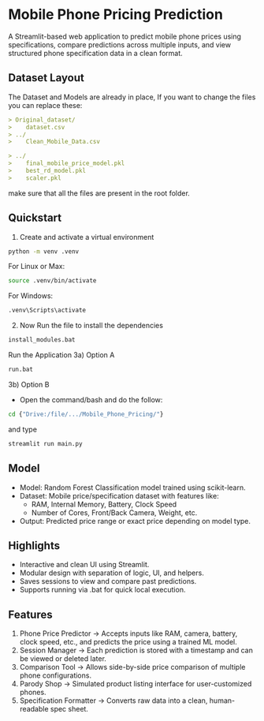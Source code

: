 # Mobile Phone Pricing Prediction

A Streamlit-based web application to predict mobile phone prices using specifications, compare predictions across multiple inputs, and view structured phone specification data in a clean format.

## Dataset Layout

The Dataset and Models are already in place, If you want to change the files you can replace these:

``` markdown
> Original_dataset/
>    dataset.csv
> ../
>    Clean_Mobile_Data.csv

> ../
>    final_mobile_price_model.pkl
>    best_rd_model.pkl
>    scaler.pkl
```

make sure that all the files are present in the root folder.

## Quickstart

1) Create and activate a virtual environment
```bash
python -m venv .venv
```
For Linux or Max:
```bash
source .venv/bin/activate
```
For Windows:
```bash
.venv\Scripts\activate
```

2) Now Run the file to install the dependencies
```bash
install_modules.bat
```

Run the Application
3a) Option A
```bash
run.bat
```

3b) Option B
- Open the command/bash and do the follow:
```bash
cd {"Drive:/file/.../Mobile_Phone_Pricing/"}
```
and type
```bash
streamlit run main.py
```

## Model

- Model: Random Forest Classification model trained using scikit-learn.
- Dataset: Mobile price/specification dataset with features like:
   - RAM, Internal Memory, Battery, Clock Speed
   - Number of Cores, Front/Back Camera, Weight, etc.
- Output: Predicted price range or exact price depending on model type.

## Highlights

- Interactive and clean UI using Streamlit.
- Modular design with separation of logic, UI, and helpers.
- Saves sessions to view and compare past predictions.
- Supports running via .bat for quick local execution.

## Features

1. Phone Price Predictor → Accepts inputs like RAM, camera, battery, clock speed, etc., and predicts the price using a trained ML model.
2. Session Manager → Each prediction is stored with a timestamp and can be viewed or deleted later.
3. Comparison Tool → Allows side-by-side price comparison of multiple phone configurations.
4. Parody Shop → Simulated product listing interface for user-customized phones.
5. Specification Formatter → Converts raw data into a clean, human-readable spec sheet.
